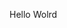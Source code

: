 Hello Wolrd





































































































































































































































































































































































































































































































































































































































































































































































































































































































































































































































































